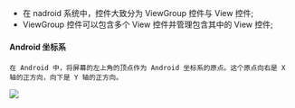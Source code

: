- 在 nadroid 系统中，控件大致分为 ViewGroup 控件与 View 控件;
- ViewGroup 控件可以包含多个 View 控件并管理包含其中的 View 控件;

#### Android 坐标系

    在 Android 中，将屏幕的左上角的顶点作为 Android 坐标系的原点。这个原点向右是 X 轴的正方向，向下是 Y 轴的正方向。

![](http://ouit3bg5b.bkt.clouddn.com/android%E5%9D%90%E6%A0%87%E7%B3%BB.png)

